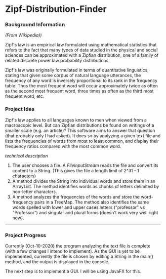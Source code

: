 # Zipf-Distribution-Finder

### Background Information 

_(From Wikipedia))_

Zipf's law is an empirical law formulated using mathematical statistics that refers to the fact that many types of data studied in the physical and social sciences can be approximated with a Zipfian distribution, one of a family of related discrete power law probability distributions.

Zipf's law was originally formulated in terms of quantitative linguistics, stating that given some corpus of natural language utterances, the frequency of any word is inversely proportional to its rank in the frequency table. Thus the most frequent word will occur approximately twice as often as the second most frequent word, three times as often as the third most frequent word, etc.

### Project Idea

Zipf's law applies to all languages known to men when viewed from a macroscopic level. But can Zipfian distributions be found on writings of a smaller scale (e.g. an article)? This software aims to answer that question (that probably only I had asked). It does so by analyzing a given text file and lists the frequencies of words from most to least common, and display their frequency ratios compared with the most common word.

_technical description_

1. The user chooses a file. A _FileInputStream_ reads the file and convert its content to a String. (This gives the file a length limit of 2^31 - 1 characters)
1. A method divides the String into individual words and store them in an ArrayList. The method identifies words as chunks of letters delimited by non-letter characters.
1. A method analyzes the frequencies of the words and store the word-frequency pairs in a TreeMap. The method also identifies the same words spelled with lower and upper cases letters ("professor" vs "Professor") and singular and plural forms (doesn't work very well right now).


--------------------------------------------------------
### Project Progress

Currently (Oct-10-2020) the program analyzing the text file is complete (with a few changes I intend to implement). As the GUI is yet to be implemented, currently the file is chosen by editing a String in the main() method, and the output is displayed in the console.

The next step is to implement a GUI. I will be using JavaFX for this.

